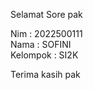 Selamat Sore pak<br>

Nim        : 2022500111<br>
Nama       : SOFINI<br>
Kelompok   : SI2K<br>


Terima kasih pak<br>

